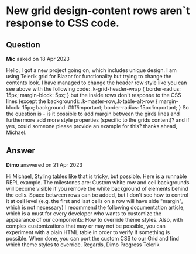 # New grid design-content rows aren`t response to CSS code.

## Question

**Mic** asked on 18 Apr 2023

Hello, I got a new project going on, which includes unique design. I am using Telerik grid for Blazor for functionality but trying to change the contents look. I have managed to change the header row style like you can see above with the following code: .k-grid-header-wrap { border-radius: 15px; margin-block: 5px;
} but the inside rows don't response to the CSS lines (except the background): .k-master-row,.k-table-alt-row { margin-block: 15px; background: #fff!important; border-radius: 15px!important;
} So the question is - is it possible to add margin between the girds lines and furthermore add more style properties (specific to the grids content)? and if yes, could someone please provide an example for this? thanks ahead, Michael.

## Answer

**Dimo** answered on 21 Apr 2023

Hi Michael, Styling tables like that is tricky, but possible. Here is a runnable REPL example. The milestones are: Custom white row and cell backgrounds will become visible if you remove the white background of elements behind the cells. Space between rows can be added, but I don't see how to control it at cell level (e.g. the first and last cells on a row will have side "margin", which is not necessary) I recommend the following documentation article, which is a must for every developer who wants to customize the appearance of our components: How to override theme styles. Also, with complex customizations that may or may not be possible, you can experiment with a plain HTML table in order to verify if something is possible. When done, you can port the custom CSS to our Grid and find which theme styles to override. Regards, Dimo Progress Telerik
